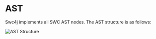 # AST

Swc4j implements all SWC AST nodes. The AST structure is as follows:

![AST Structure](https://github.com/caoccao/swc4j/raw/main/docs/features/ast.svg)
